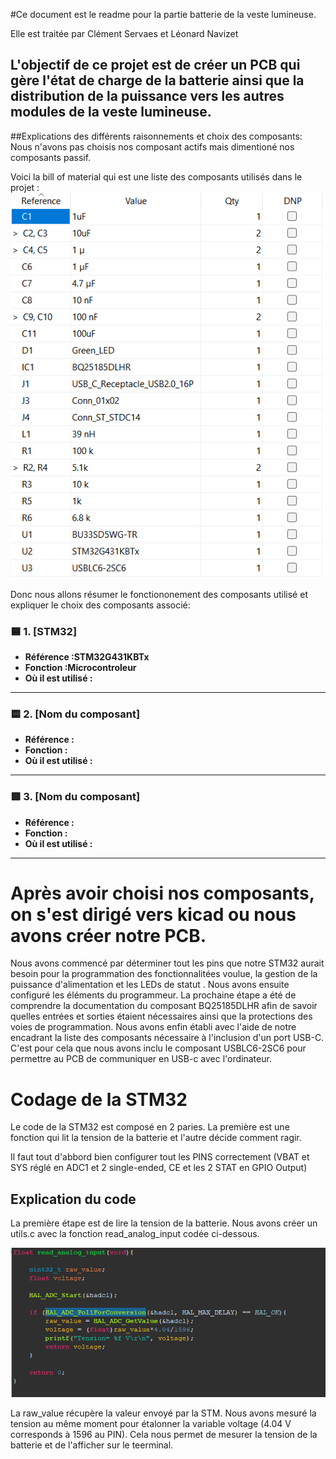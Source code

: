 #Ce document est le readme pour la partie batterie de la veste lumineuse.

Elle est traitée par Clément Servaes et Léonard Navizet

## L'objectif de ce projet est de créer un PCB qui gère l'état de charge de la batterie ainsi que la distribution de la puissance vers les autres modules de la veste lumineuse.

##Explications des différents raisonnements et choix des composants:
Nous n'avons pas choisis nos composant actifs mais dimentioné nos composants passif.

Voici la bill of material qui est une liste des composants utilisés dans le projet :
![Bill of Material](Images/Bill_material.png)

Donc nous allons résumer le fonctiononement des composants utilisé et expliquer le choix des composants associé:
### 🟦 1. [STM32]
- **Référence :STM32G431KBTx**  
- **Fonction :Microcontroleur**  
- **Où il est utilisé :**

---

### 🟨 2. [Nom du composant]
- **Référence :**  
- **Fonction :**  
- **Où il est utilisé :**

---

### 🟥 3. [Nom du composant]
- **Référence :**  
- **Fonction :**  
- **Où il est utilisé :**

---

# Après avoir choisi nos composants, on s'est dirigé vers kicad ou nous avons créer notre PCB. 

Nous avons commencé par déterminer tout les pins que notre STM32 aurait besoin pour la programmation des fonctionnalitées voulue, la gestion de la puissance d'alimentation et les LEDs de statut .
Nous avons ensuite configuré les éléments du programmeur. La prochaine étape a été de comprendre la documentation du composant BQ25185DLHR afin de savoir quelles entrées et sorties étaient nécessaires ainsi que la 
protections des voies de programmation. Nous avons enfin établi avec l'aide de notre encadrant la liste des composants nécessaire à l'inclusion d'un port USB-C. C'est pour cela que nous avons inclu le composant
USBLC6-2SC6 pour permettre au PCB de communiquer en USB-c avec l'ordinateur.


























# Codage de la STM32

Le code de la STM32 est composé en 2 paries. La première est une fonction qui lit la tension de la batterie et l'autre décide comment ragir.

Il faut tout d'abbord bien configurer tout les PINS correctement (VBAT et SYS réglé en ADC1 et 2 single-ended, CE et les 2 STAT en GPIO Output)

## Explication du code

La première étape est de lire la tension de la batterie.
Nous avons créer un utils.c avec la fonction read_analog_input codée ci-dessous.

![Code-read](Images/Code-read.png)

La raw_value récupère la valeur envoyé par la STM. Nous avons mesuré la tension au même moment pour étalonner la variable voltage (4.04 V corresponds à 1596 au PIN).
Cela nous permet de mesurer la tension de la batterie et de l'afficher sur le teerminal.





